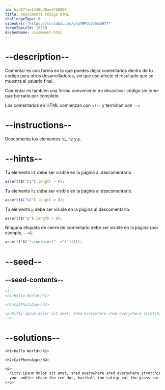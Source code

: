 ```yaml
---
id: bad87fee1348bd9aedf08802
title: Descomenta código HTML
challengeType: 0
videoUrl: "https://scrimba.com/p/pVMPUv/cBmG9T7"
forumTopicId: 18329
dashedName: uncomment-html
---
```


# --description--

Comentar es una forma en la que puedes dejar comentarios dentro de tu código para otros desarrolladores, sin que eso afecte el resultado que se muestra al usuario final.

Comentar es también una forma conveniente de desactivar código sin tener que borrarlo por completo.

Los comentarios en HTML comienzan con `<!--` y terminan con `-->`

# --instructions--

Descomenta tus elementos `h1`, `h2` y `p`.

# --hints--

Tu elemento `h1` debe ser visible en la página al descomentarlo.

```js
assert($("h1").length > 0);
```

Tu elemento `h2` debe ser visible en la página al descomentarlo.

```js
assert($("h2").length > 0);
```

Tu elemento `p` debe ser visible en la página al descomentarlo.

```js
assert($("p").length > 0);
```

Ninguna etiqueta de cierre de comentario debe ser visible en la página (por ejemplo, `-->`).

```js
assert(!$('*:contains("-->")')[1]);
```

# --seed--

## --seed-contents--

```html
<!--
<h1>Hello World</h1>

<h2>CatPhotoApp</h2>

<p>Kitty ipsum dolor sit amet, shed everywhere shed everywhere stretching attack your ankles chase the red dot, hairball run catnip eat the grass sniff.</p>
-->
```

# --solutions--

```html
<h1>Hello World</h1>

<h2>CatPhotoApp</h2>

<p>
  Kitty ipsum dolor sit amet, shed everywhere shed everywhere stretching attack
  your ankles chase the red dot, hairball run catnip eat the grass sniff.
</p>
```
